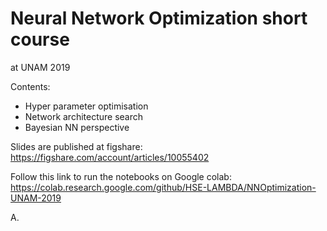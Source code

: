 # Neural Network Optimization short course
at UNAM 2019

Contents:

- Hyper parameter optimisation
- Network architecture search
- Bayesian NN perspective

Slides are published at figshare:
https://figshare.com/account/articles/10055402

Follow this link to run the notebooks on Google colab: 
https://colab.research.google.com/github/HSE-LAMBDA/NNOptimization-UNAM-2019

A.
